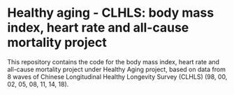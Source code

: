 # Healthy aging - CLHLS: body mass index, heart rate and all-cause mortality project
This repository contains the code for the body mass index, heart rate and all-cause mortality project under Healthy Aging project, based on data from 8 waves of Chinese Longitudinal Healthy Longevity Survey (CLHLS) (98, 00, 02, 05, 08, 11, 14, 18).
